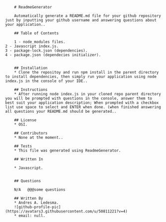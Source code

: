 
        # ReadmeGenerator

        Automatically generate a README.md file for your github repository just by inputting your github username and answering questions about your application..

        ## Table of Contents
        
        1 - node_modules files.
	2 - Javascript index.js.
	3 - package-lock.json (dependencies).
	4 - package.json (dependecies initializer).
	

        ## Installation
        * Clone the repositoy and run npm install in the parent directory to install dependencies, then simply run your application using node index.js in the console of your IDE..

        ## Instructions
        * After running node index.js in your cloned repo parent directory you will be prompted with questions in the console, answer them to best suit your application description; When prompted with a checkbox list use space to select and ENTER when done. (when finished answering all questions your README.md should be generated..

        ## License
        * OSI.

        ## Contributors
        * None at the moment..

        ## Tests
        * This file was generated using ReadmeGenerator.

        ## Written In

        * Javascript.
	

        ## Questions

        N/A   @@@some questions

        ## Written By
        * Andres A. Ledesma.
        ![github-profile-pic](https://avatars3.githubusercontent.com/u/50811221?v=4)
        * email: null.
        